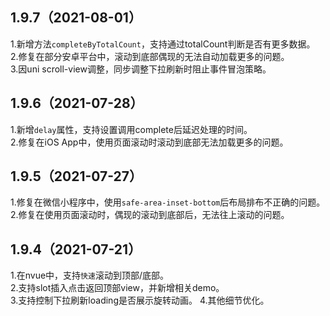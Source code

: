 ## 1.9.7（2021-08-01）
1.新增方法`completeByTotalCount`，支持通过totalCount判断是否有更多数据。  
2.修复在部分安卓平台中，滚动到底部偶现的无法自动加载更多的问题。  
3.因uni scroll-view调整，同步调整下拉刷新时阻止事件冒泡策略。
## 1.9.6（2021-07-28）
1.新增`delay`属性，支持设置调用complete后延迟处理的时间。  
2.修复在iOS App中，使用页面滚动时滚动到底部无法加载更多的问题。
## 1.9.5（2021-07-27）
1.修复在微信小程序中，使用`safe-area-inset-bottom`后布局排布不正确的问题。  
2.修复在使用页面滚动时，偶现的滚动到底部后，无法往上滚动的问题。
## 1.9.4（2021-07-21）
1.在nvue中，支持`快速`滚动到顶部/底部。  
2.支持slot插入点击返回顶部view，并新增相关demo。  
3.支持控制下拉刷新loading是否展示旋转动画。 
4.其他细节优化。 
